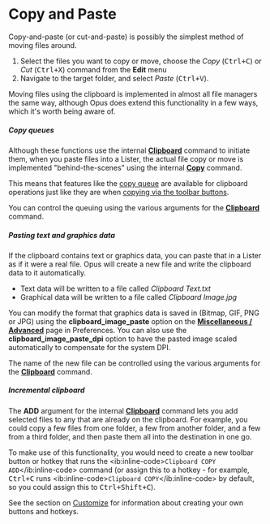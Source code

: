 # Copy and Paste

Copy-and-paste (or cut-and-paste) is possibly the simplest method of moving files around.

1.  Select the files you want to copy or move, choose the *Copy* (<kbd>Ctrl+C</kbd>) or *Cut* (<kbd>Ctrl+X</kbd>) command from the **Edit** menu
2.  Navigate to the target folder, and select *Paste* (<kbd>Ctrl+V</kbd>).

Moving files using the clipboard is implemented in almost all file managers the same way, although Opus does extend this functionality in a few ways, which it's worth being aware of.

##### Copy queues

Although these functions use the internal **[Clipboard](/Manual/reference/command_reference/internal_commands/clipboard.md)** command to initiate them, when you paste files into a Lister, the actual file copy or move is implemented "behind-the-scenes" using the internal **[Copy](/Manual/reference/command_reference/internal_commands/copy.md)** command.

This means that features like the [copy queue](copy_queues/RAEDME.md) are available for clipboard operations just like they are when [copying via the toolbar buttons](copying_using_the_toolbar_buttons/RAEDME.md).

You can control the queuing using the various arguments for the **[Clipboard](/Manual/reference/command_reference/internal_commands/clipboard.md)** command.

##### Pasting text and graphics data

If the clipboard contains text or graphics data, you can paste that in a Lister as if it were a real file. Opus will create a new file and write the clipboard data to it automatically.

- Text data will be written to a file called *Clipboard Text.txt*
- Graphical data will be written to a file called *Clipboard Image.jpg*

You can modify the format that graphics data is saved in (Bitmap, GIF, PNG or JPG) using the **clipboard_image_paste** option on the **[Miscellaneous / Advanced](/Manual/preferences/preferences_categories/miscellaneous/advanced_options.md)** page in Preferences. You can also use the **clipboard_image_paste_dpi** option to have the pasted image scaled automatically to compensate for the system DPI.

The name of the new file can be controlled using the various arguments for the **[Clipboard](/Manual/reference/command_reference/internal_commands/clipboard.md)** command.

##### Incremental clipboard

The **ADD** argument for the internal **[Clipboard](/Manual/reference/command_reference/internal_commands/clipboard.md)** command lets you add selected files to any that are already on the clipboard. For example, you could copy a few files from one folder, a few from another folder, and a few from a third folder, and then paste them all into the destination in one go.

To make use of this functionality, you would need to create a new toolbar button or hotkey that runs the \<ib:inline-code\>`Clipboard COPY ADD`\</ib:inline-code\> command (or assign this to a hotkey - for example, <kbd>Ctrl+C</kbd> runs \<ib:inline-code\>`Clipboard COPY`\</ib:inline-code\> by default, so you could assign this to <kbd>Ctrl+Shift+C</kbd>).

See the section on [Customize](/Manual/customize/RAEDME.md) for information about creating your own buttons and hotkeys.
